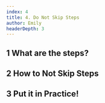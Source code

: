```yaml
---
index: 4
title: 4. Do Not Skip Steps
author: Emily
headerDepth: 3
---
```


## 1 What are the steps?

## 2 How to Not Skip Steps

## 3 Put it in Practice!